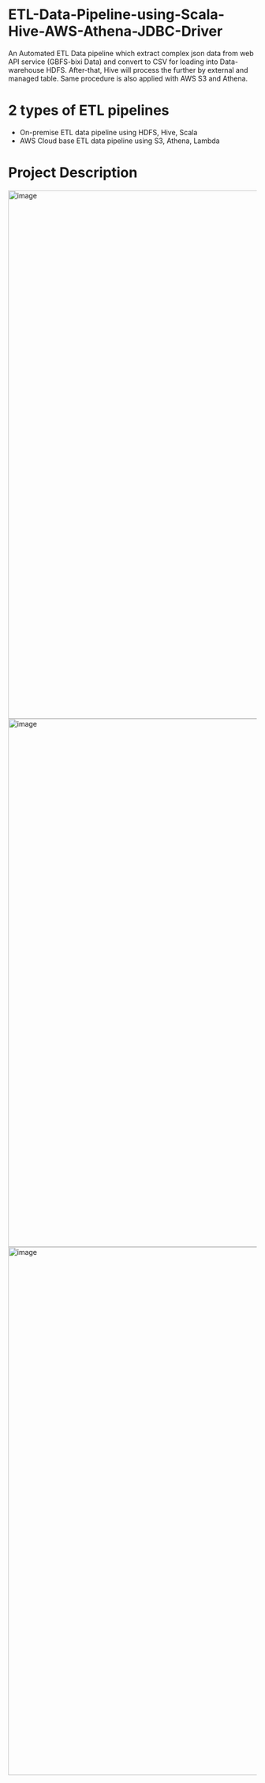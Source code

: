 # ETL-Data-Pipeline-using-Scala-Hive-AWS-Athena-JDBC-Driver
An Automated ETL Data pipeline which extract complex json data from web  API service (GBFS-bixi Data) and convert to CSV for loading into Data-warehouse HDFS. After-that,  Hive will process the further by external and managed table. Same procedure is also applied with AWS S3 and Athena.  

# 2 types of ETL pipelines 
- On-premise ETL data pipeline using HDFS, Hive, Scala
- AWS Cloud base ETL data pipeline using S3, Athena, Lambda 

# Project Description 
<img width="1069" alt="image" src="https://user-images.githubusercontent.com/45977153/142959987-703cd07b-52c2-47d2-8218-62c30966f344.png">
<img width="1069" alt="image" src="https://user-images.githubusercontent.com/45977153/142960039-b7d7faa9-870a-4e11-9ab6-1848ce239ab6.png">
<img width="1069" alt="image" src="https://user-images.githubusercontent.com/45977153/142960080-d6035e2f-df07-4330-83cd-4753dedf138a.png">
